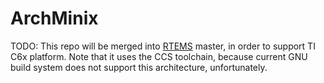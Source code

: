 # ArchMinix

TODO:
This repo will be merged into [RTEMS](https://github.com/RTEMS/rtems) master, in order to support TI C6x platform. Note that it uses the CCS toolchain, because current GNU build system does not support this architecture, unfortunately.
